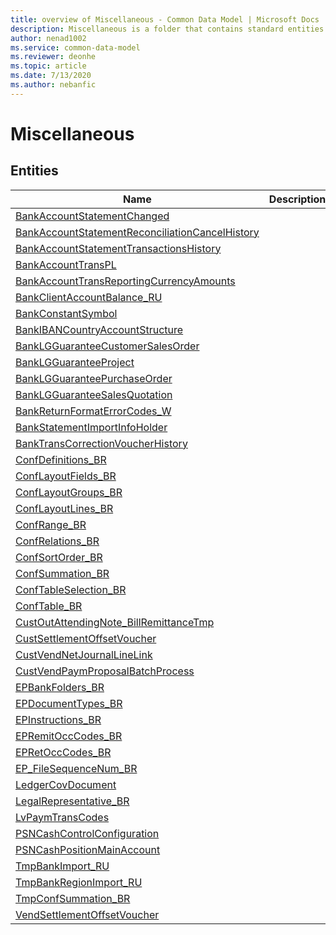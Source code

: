 ```yaml
---
title: overview of Miscellaneous - Common Data Model | Microsoft Docs
description: Miscellaneous is a folder that contains standard entities related to the Common Data Model.
author: nenad1002
ms.service: common-data-model
ms.reviewer: deonhe
ms.topic: article
ms.date: 7/13/2020
ms.author: nebanfic
---
```


# Miscellaneous


## Entities

|Name|Description|
|---|---|
|[BankAccountStatementChanged](BankAccountStatementChanged.md)||
|[BankAccountStatementReconciliationCancelHistory](BankAccountStatementReconciliationCancelHistory.md)||
|[BankAccountStatementTransactionsHistory](BankAccountStatementTransactionsHistory.md)||
|[BankAccountTransPL](BankAccountTransPL.md)||
|[BankAccountTransReportingCurrencyAmounts](BankAccountTransReportingCurrencyAmounts.md)||
|[BankClientAccountBalance_RU](BankClientAccountBalance_RU.md)||
|[BankConstantSymbol](BankConstantSymbol.md)||
|[BankIBANCountryAccountStructure](BankIBANCountryAccountStructure.md)||
|[BankLGGuaranteeCustomerSalesOrder](BankLGGuaranteeCustomerSalesOrder.md)||
|[BankLGGuaranteeProject](BankLGGuaranteeProject.md)||
|[BankLGGuaranteePurchaseOrder](BankLGGuaranteePurchaseOrder.md)||
|[BankLGGuaranteeSalesQuotation](BankLGGuaranteeSalesQuotation.md)||
|[BankReturnFormatErrorCodes_W](BankReturnFormatErrorCodes_W.md)||
|[BankStatementImportInfoHolder](BankStatementImportInfoHolder.md)||
|[BankTransCorrectionVoucherHistory](BankTransCorrectionVoucherHistory.md)||
|[ConfDefinitions_BR](ConfDefinitions_BR.md)||
|[ConfLayoutFields_BR](ConfLayoutFields_BR.md)||
|[ConfLayoutGroups_BR](ConfLayoutGroups_BR.md)||
|[ConfLayoutLines_BR](ConfLayoutLines_BR.md)||
|[ConfRange_BR](ConfRange_BR.md)||
|[ConfRelations_BR](ConfRelations_BR.md)||
|[ConfSortOrder_BR](ConfSortOrder_BR.md)||
|[ConfSummation_BR](ConfSummation_BR.md)||
|[ConfTableSelection_BR](ConfTableSelection_BR.md)||
|[ConfTable_BR](ConfTable_BR.md)||
|[CustOutAttendingNote_BillRemittanceTmp](CustOutAttendingNote_BillRemittanceTmp.md)||
|[CustSettlementOffsetVoucher](CustSettlementOffsetVoucher.md)||
|[CustVendNetJournalLineLink](CustVendNetJournalLineLink.md)||
|[CustVendPaymProposalBatchProcess](CustVendPaymProposalBatchProcess.md)||
|[EPBankFolders_BR](EPBankFolders_BR.md)||
|[EPDocumentTypes_BR](EPDocumentTypes_BR.md)||
|[EPInstructions_BR](EPInstructions_BR.md)||
|[EPRemitOccCodes_BR](EPRemitOccCodes_BR.md)||
|[EPRetOccCodes_BR](EPRetOccCodes_BR.md)||
|[EP_FileSequenceNum_BR](EP_FileSequenceNum_BR.md)||
|[LedgerCovDocument](LedgerCovDocument.md)||
|[LegalRepresentative_BR](LegalRepresentative_BR.md)||
|[LvPaymTransCodes](LvPaymTransCodes.md)||
|[PSNCashControlConfiguration](PSNCashControlConfiguration.md)||
|[PSNCashPositionMainAccount](PSNCashPositionMainAccount.md)||
|[TmpBankImport_RU](TmpBankImport_RU.md)||
|[TmpBankRegionImport_RU](TmpBankRegionImport_RU.md)||
|[TmpConfSummation_BR](TmpConfSummation_BR.md)||
|[VendSettlementOffsetVoucher](VendSettlementOffsetVoucher.md)||
